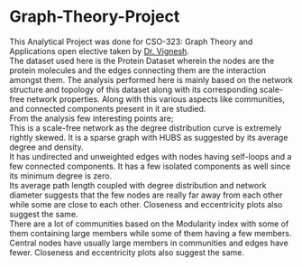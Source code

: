 # Graph-Theory-Project
This Analytical Project was done for CSO-323: Graph Theory and Applications open elective taken by [Dr. Vignesh](https://www.profile.iitbhu.ac.in/vignesh.cse/).
<br>
The dataset used here is the Protein Dataset wherein the nodes are the protein molecules and the edges connecting them are the interaction amongst them. The analysis performed here is mainly based on the network structure and topology of this dataset along with its corresponding scale-free network properties. Along with this various aspects like communities, and connected components present in it are studied.
<br>
From the analysis few interesting points are;
<br>
This is a scale-free network as the degree distribution curve is extremely rightly skewed. It is a sparse graph with HUBS as suggested by its average degree and density.
<br>
It has undirected and unweighted edges with nodes having self-loops and a few connected components. It has a few isolated components as well since its minimum degree is zero. 
<br>
Its average path length coupled with degree distribution and network diameter suggests that the few nodes are really far away from each other while some are close to each other. Closeness and eccentricity plots also suggest the same.
<br>
There are a lot of communities based on the Modularity index with some of them containing large members while some of them having a few members. Central nodes have usually large members in communities and edges have fewer. Closeness and eccentricity plots also suggest the same.
<br>
